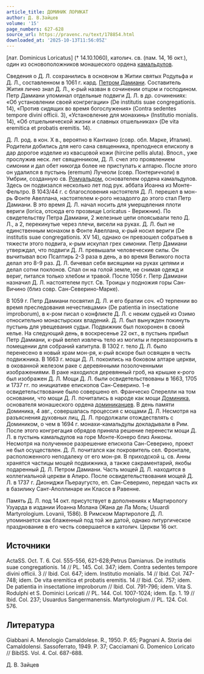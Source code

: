 ```yaml
---
article_title: ДОМИНИК ЛОРИКАТ
author: Д. В.Зайцев
volume: '15'
page_numbers: 627-628
source_url: https://pravenc.ru/text/178854.html
downloaded_at: '2025-10-13T11:56:05Z'
---
```


[лат. Dominicus Loricatus] († 14.10.1060), католич. св. (пам. 14, 16 окт.), один из основоположников монашеского ордена [камальдулов](https://pravenc.ru/text/камальдулов.html).

Сведения о Д. Л. сохранились в основном в Житии святых Родульфа и Д. Л., составленном в 1061 г. кард. [Петром Дамиани](<https://pravenc.ru/text/Петр Дамиани.html>). Составитель Жития лично знал Д. Л., к-рый назван в сочинении отцом и господином. Петр Дамиани упоминал отдельные подвиги Д. Л. в др. сочинениях: «Об установлении своей конгрегации» (De institutis suae congregationis. 14), «Против сидящих во время богослужения» (Contra sedentes tempore divini officii. 3), «Установление для монахинь» (Institutio monialis. 14), «Об отшельнической жизни и славных отшельниках» (De vita eremitica et probatis eremitis. 14).

Д. Л. род. в кон. X в., вероятно в Кантиано (совр. обл. Марке, Италия). Родители добились для него сана священника, преподнеся епископу в дар дорогое изделие из квасцовой кожи (hircine pellis aluta). Впосл., уже прослужив неск. лет священником, Д. Л. счел это проявлением симонии и дал обет никогда более не приступать к алтарю. После этого он удалился в пустынь (eremum) Лучеоли (совр. Понтериччоли) в Умбрии, созданную св. [Ромуальдом](https://pravenc.ru/text/Ромуальдом.html), основателем ордена камальдулов. Здесь он подвизался несколько лет под рук. аббата Иоанна из Монте-Фельтро. В 1043/44 г. с благословения настоятеля Д. Л. перешел в мон-рь Фонте Авеллана, настоятелем к-рого незадолго до этого стал Петр Дамиани. В это время Д. Л. начал носить для умерщвления плоти вериги (lorica, отсюда его прозвище Loricatus - Верижник). По свидетельству Петра Дамиани, 2 железные цепи опоясывали тело Д. Л., а 2, перекинутые через плечи, висели на руках. Д. Л. был не единственным монахом в Фонте Авеллана, к-рый носил вериги (De institutis suae congregationis. XV 14), однако он превзошел собратьев в тяжести этого подвига, к-рым искупал грех симонии. Петр Дамиани утверждал, что подвиги Д. Л. превышали человеческие силы. Он вычитывал всю Псалтирь 2-3 раза в день, а во время Великого поста делал это 8-9 раз. Д. Л. бичевал себя висящими на руках цепями и делал сотни поклонов. Спал он на голой земле, не снимая одежд и вериг, питался только хлебом и травой. После 1056 г. Петр Дамиани назначил Д. Л. настоятелем пуст. Св. Троицы у подножия горы Сан-Вичино (близ совр. Сан-Северино-Марке).

В 1059 г. Петр Дамиани посвятил Д. Л. и его братии соч. «О терпении во время преследования нечестивцами» (De patientia in insectatione improborum), в к-ром писал о конфликте Д. Л. с неким судьей из Озимо относительно монастырских владений. Д. Л. был вынужден покинуть пустынь для увещевания судьи. Подвижник был похоронен в своей келье. На следующий день, в воскресенье 22 окт., в пустынь прибыл Петр Дамиани, к-рый велел извлечь тело из могилы и перезахоронить в помещении для собраний капитула. В 1302 г. тело Д. Л. было перенесено в новый храм мон-ря, к-рый вскоре был освящен в честь подвижника. В 1663 г. мощи Д. Л. покоились на боковом алтаре церкви, в окованной железом раке с деревянными позолоченными изображениями. В раке находился деревянный гроб, на крышке к-рого был изображен Д. Л. Мощи Д. Л. были освидетельствованы в 1663, 1705 и 1737 гг. по инициативе епископов Сан-Северино. 1-е освидетельствование было совершено еп. Франческо Сперелли на том основании, что мощи Д. Л. почитались в народе как мощи [Доминика](https://pravenc.ru/text/Доминика.html), основателя монашеского ордена [доминиканцев](https://pravenc.ru/text/Доминиканцы.html). В день памяти Доминика, 4 авг., совершалась процессия с мощами Д. Л. Несмотря на разъяснения духовных лиц, Д. Л. продолжали отождествлять с Домиником, о чем в 1694 г. монахи-камальдулы докладывали в Рим. После этого конгрегация обрядов приняла решение перенести мощи Д. Л. в пустынь камальдулов на горе Монте-Конеро близ Анконы. Несмотря на полученное разрешение епископа Сан-Северино, проект не был осуществлен. Д. Л. почитался как покровитель сел. Фронтале, расположенного неподалеку от его мон-ря. В приходской ц. св. Анны хранятся частицы мощей подвижника, а также сакраментарий, якобы подаренный Д. Л. Петром Дамиани. Часть мощей Д. Л. находится в коллегиальной церкви в Апиро. После освидетельствования мощей Д. Л. в 1737 г. Диониджи Пьераугусто, еп. Сан-Северино, передал часть их в базилику Сант-Аполлинаре ин Классе в Равенне.

Память Д. Л. под 14 окт. присутствует в дополнениях к Мартирологу Узуарда в издании Иоанна Молана (Жана де Ла Моль; Usuardi Martyrologium. Lovanii, 1586). В Римском Мартирологе Д. Л. упоминается как блаженный под той же датой, однако литургическое празднование в его честь совершается в католич. Церкви 16 окт.

## Источники

ActaSS. Oct. T. 6. Col. 555-556, 621-628;Petrus Damianus. De institutis suae congregationis. 14 // PL. 145. Col. 347; idem. Contra sedentes tempore divini officii. 3 // Ibid. Col. 647; idem. Institutio monialis. 14 // Ibid. Col. 747-748; idem. De vita eremitica et probatis eremitis. 14 // Ibid. Col. 757; idem. De patientia in insectatione improborum // Ibid. Col. 791-796; idem. Vita S. Rodulphi et S. Dominici Loricati // PL. 144. Col. 1007-1024; idem. Ep. 1. 19 // Ibid. Col. 237; Usuardus Sangermanensis. Martyrologium // PL. 124. Col. 576.

## Литература

Giabbani A. Menologio Camaldolese. R., 1950. P. 65; Pagnani A. Storia dei Camaldolensi. Sassoferrato, 1949. P. 37; Cacciamani G. Domenico Loricato // BiblSS. Vol. 4. Col. 687-688.

Д. В.  Зайцев
